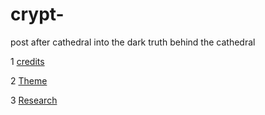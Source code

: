 # crypt-
post after cathedral into the dark truth behind the cathedral 

1 [credits](https://github.com/Triplethreat36/crypt-/blob/main/Credits.md)
 
2 [Theme](https://github.com/Triplethreat36/crypt-/blob/main/theme.md)

3 [Research]([https://github.com/Triplethreat36/crypt-/tree/main](https://github.com/Triplethreat36/crypt-/blob/main/Research.md))
